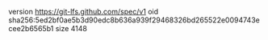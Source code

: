 version https://git-lfs.github.com/spec/v1
oid sha256:5ed2bf0ae5b3d90edc8b636a939f29468326bd265522e0094743ecee2b6565b1
size 4148
